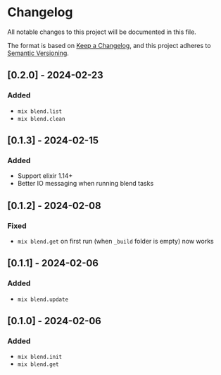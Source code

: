 # Changelog

All notable changes to this project will be documented in this file.

The format is based on [Keep a Changelog](https://keepachangelog.com/en/1.1.0/),
and this project adheres to [Semantic Versioning](https://semver.org/spec/v2.0.0.html).

## [0.2.0] - 2024-02-23

### Added

- `mix blend.list`
- `mix blend.clean`

## [0.1.3] - 2024-02-15

### Added

- Support elixir 1.14+
- Better IO messaging when running blend tasks

## [0.1.2] - 2024-02-08

### Fixed

- `mix blend.get` on first run (when `_build` folder is empty) now works

## [0.1.1] - 2024-02-06

### Added

- `mix blend.update`

## [0.1.0] - 2024-02-06

### Added

- `mix blend.init`
- `mix blend.get`
